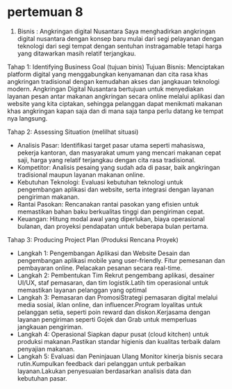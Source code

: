 # pertemuan 8

1. Bisnis : Angkringan digital Nusantara
Saya menghadirkan angkringan digital nusantara dengan konsep baru mulai dari segi pelayanan dengan teknologi dari segi tempat dengan sentuhan instragamable tetapi harga yang ditawarkan masih relatif terjangkau. 

Tahap 1: Identifying Business Goal (tujuan binis)
Tujuan Bisnis: Menciptakan platform digital yang menggabungkan kenyamanan dan cita rasa khas angkringan tradisional dengan kemudahan akses dan jangkauan teknologi modern. Angkringan Digital Nusantara bertujuan untuk menyediakan layanan pesan antar makanan angkringan secara online melalui aplikasi dan website yang kita ciptakan, sehingga pelanggan dapat menikmati makanan khas angkringan kapan saja dan di mana saja tanpa perlu datang ke tempat nya langsung.

Tahap 2: Assessing Situation (melilhat situasi)
- Analisis Pasar: Identifikasi target pasar utama seperti mahasiswa, pekerja kantoran, dan masyarakat umum yang mencari makanan cepat saji, harga yang relatif terjangkau dengan cita rasa tradisional.
- Kompetitor: Analisis pesaing yang sudah ada di pasar, baik angkringan tradisional maupun layanan makanan online.
- Kebutuhan Teknologi: Evaluasi kebutuhan teknologi untuk pengembangan aplikasi dan website, serta integrasi dengan layanan pengiriman makanan.
- Rantai Pasokan: Rencanakan rantai pasokan yang efisien untuk memastikan bahan baku berkualitas tinggi dan pengiriman cepat.
- Keuangan: Hitung modal awal yang diperlukan, biaya operasional bulanan, dan proyeksi pendapatan untuk beberapa bulan pertama.

Tahap 3: Producing Project Plan (Produksi Rencana Proyek) 
- Langkah 1: Pengembangan Aplikasi dan Website Desain dan pengembangan aplikasi mobile yang user-friendly. Fitur pemesanan dan pembayaran online. Pelacakan pesanan secara real-time.
- Langkah 2: Pembentukan Tim Rekrut pengembang aplikasi, desainer UI/UX, staf pemasaran, dan tim logistik.Latih tim operasional untuk memastikan layanan pelanggan yang optimal
- Langkah 3: Pemasaran dan PromosiStrategi pemasaran digital melalui media sosial, iklan online, dan influencer.Program loyalitas untuk pelanggan setia, seperti poin reward dan diskon.Kerjasama dengan layanan pengiriman seperti Gojek dan Grab untuk memperluas jangkauan pengiriman.
- Langkah 4: Operasional Siapkan dapur pusat (cloud kitchen) untuk produksi makanan.Pastikan standar higienis dan kualitas terbaik dalam penyajian makanan.
- Langkah 5: Evaluasi dan Peninjauan Ulang Monitor kinerja bisnis secara rutin.Kumpulkan feedback dari pelanggan untuk perbaikan layanan.Lakukan penyesuaian berdasarkan analisis data dan kebutuhan pasar.